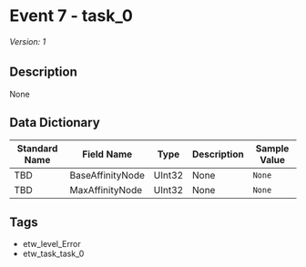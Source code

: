 # Event 7 - task_0
###### Version: 1

## Description
None

## Data Dictionary
|Standard Name|Field Name|Type|Description|Sample Value|
|---|---|---|---|---|
|TBD|BaseAffinityNode|UInt32|None|`None`|
|TBD|MaxAffinityNode|UInt32|None|`None`|

## Tags
* etw_level_Error
* etw_task_task_0